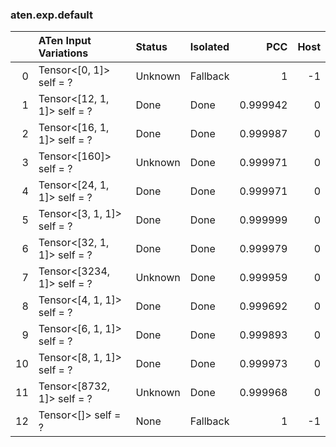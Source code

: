 ### aten.exp.default
|    | ATen Input Variations       | Status   | Isolated   |      PCC |   Host |
|---:|:----------------------------|:---------|:-----------|---------:|-------:|
|  0 | Tensor<[0, 1]> self = ?     | Unknown  | Fallback   | 1        |     -1 |
|  1 | Tensor<[12, 1, 1]> self = ? | Done     | Done       | 0.999942 |      0 |
|  2 | Tensor<[16, 1, 1]> self = ? | Done     | Done       | 0.999987 |      0 |
|  3 | Tensor<[160]> self = ?      | Unknown  | Done       | 0.999971 |      0 |
|  4 | Tensor<[24, 1, 1]> self = ? | Done     | Done       | 0.999971 |      0 |
|  5 | Tensor<[3, 1, 1]> self = ?  | Done     | Done       | 0.999999 |      0 |
|  6 | Tensor<[32, 1, 1]> self = ? | Done     | Done       | 0.999979 |      0 |
|  7 | Tensor<[3234, 1]> self = ?  | Unknown  | Done       | 0.999959 |      0 |
|  8 | Tensor<[4, 1, 1]> self = ?  | Done     | Done       | 0.999692 |      0 |
|  9 | Tensor<[6, 1, 1]> self = ?  | Done     | Done       | 0.999893 |      0 |
| 10 | Tensor<[8, 1, 1]> self = ?  | Done     | Done       | 0.999973 |      0 |
| 11 | Tensor<[8732, 1]> self = ?  | Unknown  | Done       | 0.999968 |      0 |
| 12 | Tensor<[]> self = ?         | None     | Fallback   | 1        |     -1 |

